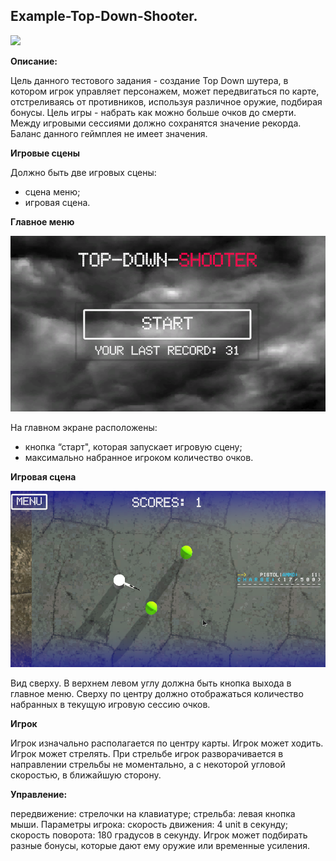 ## Example-Top-Down-Shooter.

![](readme-screenshots/show.gif)

**Описание:**

Цель данного тестового задания - создание Top Down шутера, в котором игрок управляет персонажем, может передвигаться по карте, отстреливаясь от противников, используя различное оружие, подбирая бонусы. 
Цель игры - набрать как можно больше очков до смерти.
Между игровыми сессиями должно сохранятся значение рекорда.
Баланс данного геймплея не имеет значения.

**Игровые сцены**

Должно быть две игровых сцены:
* сцена меню;
* игровая сцена.
  
**Главное меню**

![](readme-screenshots/main-menu.png)

На главном экране расположены:
* кнопка “старт", которая запускает игровую сцену;
* максимально набранное игроком количество очков.

**Игровая сцена**

![](readme-screenshots/game-scene.png)

Вид сверху.
В верхнем левом углу должна быть кнопка выхода в главное меню.
Сверху по центру должно отображаться количество набранных в текущую игровую сессию очков.

**Игрок**

Игрок изначально располагается по центру карты.
Игрок может ходить.
Игрок может стрелять.
При стрельбе игрок разворачивается в направлении стрельбы не моментально, а с некоторой угловой скоростью, в ближайшую сторону.

**Управление:**

передвижение: стрелочки на клавиатуре;
стрельба: левая кнопка мыши.
Параметры игрока:
скорость движения: 4 unit в секунду;
скорость поворота: 180 градусов в секунду.
Игрок может подбирать разные бонусы, которые дают ему оружие или временные усиления.
